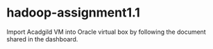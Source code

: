 # hadoop-assignment1.1
Import Acadgild VM into Oracle virtual box by following the document shared in the dashboard.
